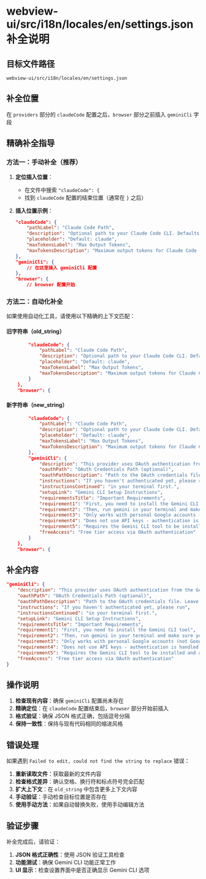 # webview-ui/src/i18n/locales/en/settings.json 补全说明

## 目标文件路径

`webview-ui/src/i18n/locales/en/settings.json`

## 补全位置

在 `providers` 部分的 `claudeCode` 配置之后，`browser` 部分之前插入 `geminiCli` 字段

## 精确补全指导

### 方法一：手动补全（推荐）

1. **定位插入位置**：
   - 在文件中搜索 `"claudeCode": {`
   - 找到 `claudeCode` 配置的结束位置（通常在 `}` 之后）

2. **插入位置示例**：
   ```json
   "claudeCode": {
       "pathLabel": "Claude Code Path",
       "description": "Optional path to your Claude Code CLI. Defaults to 'claude' if not set.",
       "placeholder": "Default: claude",
       "maxTokensLabel": "Max Output Tokens",
       "maxTokensDescription": "Maximum output tokens for Claude Code responses. Default is 8000."
   },
   "geminiCli": {
       // 在这里插入 geminiCli 配置
   },
   "browser": {
       // browser 配置开始
   ```

### 方法二：自动化补全

如果使用自动化工具，请使用以下精确的上下文匹配：

#### 旧字符串（old_string）
```json
		"claudeCode": {
			"pathLabel": "Claude Code Path",
			"description": "Optional path to your Claude Code CLI. Defaults to 'claude' if not set.",
			"placeholder": "Default: claude",
			"maxTokensLabel": "Max Output Tokens",
			"maxTokensDescription": "Maximum output tokens for Claude Code responses. Default is 8000."
		}
	},
	"browser": {
```

#### 新字符串（new_string）
```json
		"claudeCode": {
			"pathLabel": "Claude Code Path",
			"description": "Optional path to your Claude Code CLI. Defaults to 'claude' if not set.",
			"placeholder": "Default: claude",
			"maxTokensLabel": "Max Output Tokens",
			"maxTokensDescription": "Maximum output tokens for Claude Code responses. Default is 8000."
		},
		"geminiCli": {
			"description": "This provider uses OAuth authentication from the Gemini CLI tool and does not require API keys.",
			"oauthPath": "OAuth Credentials Path (optional)",
			"oauthPathDescription": "Path to the OAuth credentials file. Leave empty to use the default location (~/.gemini/oauth_creds.json).",
			"instructions": "If you haven't authenticated yet, please run",
			"instructionsContinued": "in your terminal first.",
			"setupLink": "Gemini CLI Setup Instructions",
			"requirementsTitle": "Important Requirements",
			"requirement1": "First, you need to install the Gemini CLI tool",
			"requirement2": "Then, run gemini in your terminal and make sure you Log in with Google",
			"requirement3": "Only works with personal Google accounts (not Google Workspace accounts)",
			"requirement4": "Does not use API keys - authentication is handled via OAuth",
			"requirement5": "Requires the Gemini CLI tool to be installed and authenticated first",
			"freeAccess": "Free tier access via OAuth authentication"
		}
	},
	"browser": {
```

## 补全内容

```json
"geminiCli": {
    "description": "This provider uses OAuth authentication from the Gemini CLI tool and does not require API keys.",
    "oauthPath": "OAuth Credentials Path (optional)",
    "oauthPathDescription": "Path to the OAuth credentials file. Leave empty to use the default location (~/.gemini/oauth_creds.json).",
    "instructions": "If you haven't authenticated yet, please run",
    "instructionsContinued": "in your terminal first.",
    "setupLink": "Gemini CLI Setup Instructions",
    "requirementsTitle": "Important Requirements",
    "requirement1": "First, you need to install the Gemini CLI tool",
    "requirement2": "Then, run gemini in your terminal and make sure you Log in with Google",
    "requirement3": "Only works with personal Google accounts (not Google Workspace accounts)",
    "requirement4": "Does not use API keys - authentication is handled via OAuth",
    "requirement5": "Requires the Gemini CLI tool to be installed and authenticated first",
    "freeAccess": "Free tier access via OAuth authentication"
}
```

## 操作说明

1. **检查现有内容**：确保 `geminiCli` 配置尚未存在
2. **精确定位**：在 `claudeCode` 配置结束后，`browser` 部分开始前插入
3. **格式验证**：确保 JSON 格式正确，包括逗号分隔
4. **保持一致性**：保持与现有代码相同的缩进风格

## 错误处理

如果遇到 `Failed to edit, could not find the string to replace` 错误：

1. **重新读取文件**：获取最新的文件内容
2. **检查格式差异**：确认空格、换行符和标点符号完全匹配
3. **扩大上下文**：在 `old_string` 中包含更多上下文内容
4. **手动验证**：手动检查目标位置是否存在
5. **使用手动方法**：如果自动替换失败，使用手动编辑方法

## 验证步骤

补全完成后，请验证：

1. **JSON 格式正确性**：使用 JSON 验证工具检查
2. **功能测试**：确保 Gemini CLI 功能正常工作
3. **UI 显示**：检查设置界面中是否正确显示 Gemini CLI 选项
